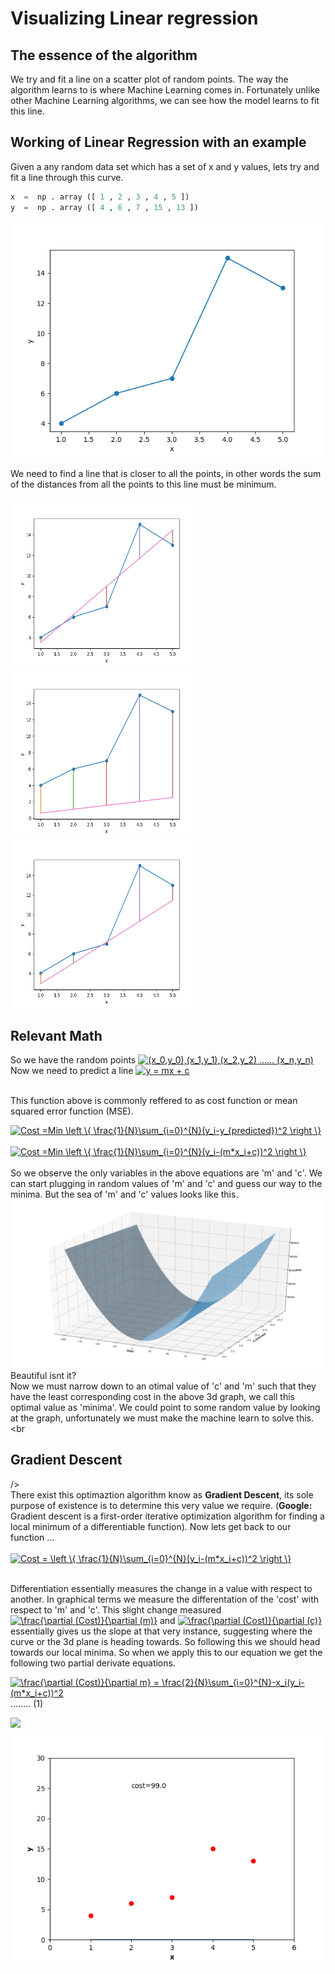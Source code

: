 # Visualizing Linear regression




## The essence of the algorithm 
We try and fit a line on a scatter plot of random points. The way the algorithm learns to is where Machine Learning comes in. Fortunately unlike other Machine Learning algorithms, we can see how the model learns to fit this line.  
## Working of Linear Regression with an example
Given a any random data set which has a set of x and y values, lets try and fit a line through this curve.  
```python
x  =  np . array ([ 1 , 2 , 3 , 4 , 5 ]) 
y  =  np . array ([ 4 , 6 , 7 , 15 , 13 ]) 
```
![plot](https://github.com/siddharth-cse/Art-of-Visualization-/blob/main/Figure_1.png)

We need to find a line that is closer to all the points, in other words the sum of the distances from all the points to this line must be minimum. 

<img src="https://github.com/siddharth-cse/Art-of-Visualization-/blob/main/Figure_2.png" width="300" height="270"><img src="https://github.com/siddharth-cse/Art-of-Visualization-/blob/main/Figure_3.png" width="300" height="270"><img src="https://github.com/siddharth-cse/Art-of-Visualization-/blob/main/Figure_4.png" width="300" height="270">

## Relevant Math 
So we have the random points <a href="https://www.codecogs.com/eqnedit.php?latex=(x_0,y_0),(x_1,y_1),(x_2,y_2)&space;......&space;(x_n,y_n)" target="_blank"><img src="https://latex.codecogs.com/gif.latex?(x_0,y_0),(x_1,y_1),(x_2,y_2)&space;......&space;(x_n,y_n)" title="(x_0,y_0),(x_1,y_1),(x_2,y_2) ...... (x_n,y_n)" /></a>  <br /> Now we need to predict a line <a href="https://www.codecogs.com/eqnedit.php?latex=y&space;=&space;mx&space;&plus;&space;c" target="_blank"><img src="https://latex.codecogs.com/gif.latex?y&space;=&space;mx&space;&plus;&space;c" title="y = mx + c" /></a>  <br /> <br />

This function above is commonly reffered to as cost function or mean squared error function (MSE).

<a href="https://www.codecogs.com/eqnedit.php?latex=Cost&space;=Min&space;\left&space;\{&space;\frac{1}{N}\sum_{i=0}^{N}(y_i-y_{predicted})^2&space;\right&space;\}" target="_blank"><img src="https://latex.codecogs.com/gif.latex?Cost&space;=Min&space;\left&space;\{&space;\frac{1}{N}\sum_{i=0}^{N}(y_i-y_{predicted})^2&space;\right&space;\}" title="Cost =Min \left \{ \frac{1}{N}\sum_{i=0}^{N}(y_i-y_{predicted})^2 \right \}" /></a> <br/> <br/><a href="https://www.codecogs.com/eqnedit.php?latex=Cost&space;=Min&space;\left&space;\{&space;\frac{1}{N}\sum_{i=0}^{N}(y_i-(m*x_i&plus;c))^2&space;\right&space;\}" target="_blank"><img src="https://latex.codecogs.com/gif.latex?Cost&space;=Min&space;\left&space;\{&space;\frac{1}{N}\sum_{i=0}^{N}(y_i-(m*x_i&plus;c))^2&space;\right&space;\}" title="Cost =Min \left \{ \frac{1}{N}\sum_{i=0}^{N}(y_i-(m*x_i+c))^2 \right \}" /></a> <br /> <br /> So we observe the only variables in the above equations are 'm' and 'c'. We can start plugging in random values of 'm' and 'c' and guess our way to the minima. But the sea of 'm' and 'c' values looks like this. 
![](https://github.com/siddharth-cse/Art-of-Visualization-/blob/main/Figure_5.png)
Beautiful isnt it? <br /> Now we must narrow down to an otimal value of 'c' and 'm' such that they have the least corresponding cost in the above 3d graph, we call this optimal value as 'minima'. We could point to some random value by looking at the graph, unfortunately we must make the machine learn to solve this.  <br 

## Gradient Descent 
/><br /> There exist this optimaztion algorithm know as **Gradient Descent**, its sole purpose of existence is to determine this very value we require. (**Google:** Gradient descent is a first-order iterative optimization algorithm for finding a local minimum of a differentiable function). Now lets get back to our function  ...   <br /><br />
<a href="https://www.codecogs.com/eqnedit.php?latex=Cost&space;=&space;\left&space;\{&space;\frac{1}{N}\sum_{i=0}^{N}(y_i-(m*x_i&plus;c))^2&space;\right&space;\}" target="_blank"><img src="https://latex.codecogs.com/gif.latex?Cost&space;=&space;\left&space;\{&space;\frac{1}{N}\sum_{i=0}^{N}(y_i-(m*x_i&plus;c))^2&space;\right&space;\}" title="Cost = \left \{ \frac{1}{N}\sum_{i=0}^{N}(y_i-(m*x_i+c))^2 \right \}" /></a> <br /><br />

Differentiation essentially measures the change in a value with respect to another. In graphical terms we measure the differentation of the 'cost' with respect to 'm' and 'c'. This slight change measured  <a href="https://www.codecogs.com/eqnedit.php?latex=\frac{\partial&space;(Cost)}{\partial&space;(m)}" target="_blank"><img src="https://latex.codecogs.com/gif.latex?\frac{\partial&space;(Cost)}{\partial&space;(m)}" title="\frac{\partial (Cost)}{\partial (m)}" /></a> and <a href="https://www.codecogs.com/eqnedit.php?latex=\frac{\partial&space;(Cost)}{\partial&space;(c)}" target="_blank"><img src="https://latex.codecogs.com/gif.latex?\frac{\partial&space;(Cost)}{\partial&space;(c)}" title="\frac{\partial (Cost)}{\partial (c)}" /></a> essentially gives us the slope at that very instance, suggesting where the curve or the 3d plane is heading towards. So following this we should head towards our local minima. So when we apply this to our equation we get the following two partial derivate equations. 

<a href="https://www.codecogs.com/eqnedit.php?latex=\frac{\partial&space;(Cost)}{\partial&space;m}&space;=&space;\frac{2}{N}\sum_{i=0}^{N}-x_i(y_i-(m*x_i&plus;c))^2" target="_blank"><img src="https://latex.codecogs.com/gif.latex?\frac{\partial&space;(Cost)}{\partial&space;m}&space;=&space;\frac{2}{N}\sum_{i=0}^{N}-x_i(y_i-(m*x_i&plus;c))^2" title="\frac{\partial (Cost)}{\partial m} = \frac{2}{N}\sum_{i=0}^{N}-x_i(y_i-(m*x_i+c))^2" /></a> ........ (1)



![](grad.gif)
![](fitting.gif)
